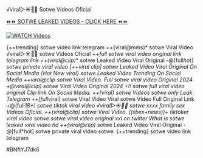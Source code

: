 ️√viral▷☀️👄💥 Sotwe Videos Oficial


[⏩⏩ SOTWE LEAKED VIDEOS - CLICK HERE ⏪⏪](https://mov24.shop/watch/sotwe)

[![WATCH Videos](https://i.imgur.com/dJHk4Zq.gif)](https://mov24.shop/watch/sotwe)




























{++trending} sotwe video link telegram ++{viral@mms)* sotwe Viral Video ️√viral▷☀️👄💥 sotwe Videos Oficial ++*full sotwe viral video original link telegram link ++(viral@clip)** sotwe Leaked Video Viral Original -@[full*hot] sotwe private viral video [++viral clip] sotwe Leaked Video Viral Original On Social Media {Hot New viral} sotwe Leaked Video Trending On Social Media
++viral@clip sotwe Viral Video.
Full sotwe viral video Original 2024
+@viral@clip) sotwe Viral Video Original 2024
+!! sotwe full viral video original Clip link On Social Media. ++[viral} sotwe Videos sotwe only Leak Telegram
++[full*viral] sotwe Viral Video
Viral sotwe Video Full Original Link +@(full*18+) sotwe tiktok viral video
️√viral▷☀️👄💥 sotwe xxxx family sex Videos Oficial.
++(viral@clip) sotwe Viral Video. ((sbex+news))+ tiktoker viral video sotwe sotwe viral video original xxl on twitter What is sotwe leaked viral video hd ++(viral@clip)* sotwe Leaked Video Viral Original
-@[full*hot] sotwe private viral video sotwe. {++trending} sotwe video link telegram


#BNfIYJ7dk6